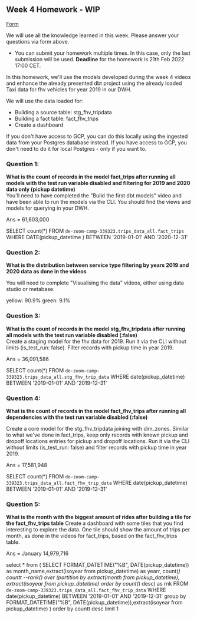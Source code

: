 ## Week 4 Homework - WIP
[Form](https://forms.gle/B5CXshja3MRbscVG8) 

We will use all the knowledge learned in this week. Please answer your questions via form above.  
* You can submit your homework multiple times. In this case, only the last submission will be used. 
**Deadline** for the homework is 21th Feb 2022 17:00 CET.


In this homework, we'll use the models developed during the week 4 videos and enhance the already presented dbt project using the already loaded Taxi data for fhv vehicles for year 2019 in our DWH.

We will use the data loaded for:
* Building a source table: stg_fhv_tripdata
* Building a fact table: fact_fhv_trips
* Create a dashboard 

If you don't have access to GCP, you can do this locally using the ingested data from your Postgres database
instead. If you have access to GCP, you don't need to do it for local Postgres -
only if you want to.

### Question 1: 
**What is the count of records in the model fact_trips after running all models with the test run variable disabled and filtering for 2019 and 2020 data only (pickup datetime)**  
You'll need to have completed the "Build the first dbt models" video and have been able to run the models via the CLI. 
You should find the views and models for querying in your DWH.

Ans = 61,603,000

SELECT 
count(*) 
FROM `de-zoom-camp-339323.trips_data_all.fact_trips`
WHERE DATE(pickup_datetime ) BETWEEN  '2019-01-01' AND '2020-12-31'

### Question 2: 
**What is the distribution between service type filtering by years 2019 and 2020 data as done in the videos**

You will need to complete "Visualising the data" videos, either using data studio or metabase. 

yellow: 90.9%
green: 9.1%

### Question 3: 
**What is the count of records in the model stg_fhv_tripdata after running all models with the test run variable disabled (:false)**  
Create a staging model for the fhv data for 2019. Run it via the CLI without limits (is_test_run: false).
Filter records with pickup time in year 2019.

Ans = 36,091,586

SELECT 
count(*) 
FROM `de-zoom-camp-339323.trips_data_all.stg_fhv_trip_data` 
WHERE date(pickup_datetime) BETWEEN '2019-01-01' AND '2019-12-31'

### Question 4: 
**What is the count of records in the model fact_fhv_trips after running all dependencies with the test run variable disabled (:false)**  

Create a core model for the stg_fhv_tripdata joining with dim_zones.
Similar to what we've done in fact_trips, keep only records with known pickup and dropoff locations entries for pickup and dropoff locations. 
Run it via the CLI without limits (is_test_run: false) and filter records with pickup time in year 2019.

Ans = 17,581,948

SELECT
count(*) 
FROM `de-zoom-camp-339323.trips_data_all.fact_fhv_trip_data` 
WHERE date(pickup_datetime) BETWEEN '2019-01-01' AND '2019-12-31'

### Question 5: 
**What is the month with the biggest amount of rides after building a tile for the fact_fhv_trips table**
Create a dashboard with some tiles that you find interesting to explore the data. One tile should show the amount of trips per month, as done in the videos for fact_trips, based on the fact_fhv_trips table.

Ans = January 14,979,716

select * 
from (
SELECT FORMAT_DATETIME("%B", DATE(pickup_datetime)) as month_name,extract(isoyear from pickup_datetime) as yearr,
count(*) countt
--rank() over (partition by extract(month from pickup_datetime), extract(isoyear from pickup_datetime) order by count(*) desc) as rnk
FROM `de-zoom-camp-339323.trips_data_all.fact_fhv_trip_data` 
WHERE date(pickup_datetime) BETWEEN '2019-01-01' AND '2019-12-31'
group by FORMAT_DATETIME("%B", DATE(pickup_datetime)),extract(isoyear from pickup_datetime)
)
order by countt desc
limit 1